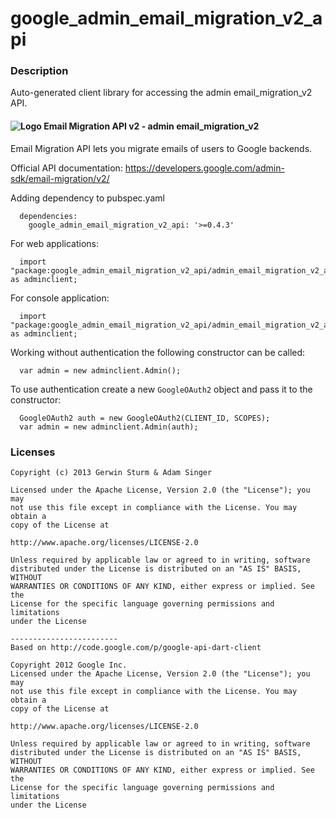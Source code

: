 # google_admin_email_migration_v2_api

### Description

Auto-generated client library for accessing the admin email_migration_v2 API.

#### ![Logo](http://www.google.com/images/icons/product/search-16.gif) Email Migration API v2 - admin email_migration_v2

Email Migration API lets you migrate emails of users to Google backends.

Official API documentation: https://developers.google.com/admin-sdk/email-migration/v2/

Adding dependency to pubspec.yaml

```
  dependencies:
    google_admin_email_migration_v2_api: '>=0.4.3'
```

For web applications:

```
  import "package:google_admin_email_migration_v2_api/admin_email_migration_v2_api_browser.dart" as adminclient;
```

For console application:

```
  import "package:google_admin_email_migration_v2_api/admin_email_migration_v2_api_console.dart" as adminclient;
```

Working without authentication the following constructor can be called:

```
  var admin = new adminclient.Admin();
```

To use authentication create a new `GoogleOAuth2` object and pass it to the constructor:


```
  GoogleOAuth2 auth = new GoogleOAuth2(CLIENT_ID, SCOPES);
  var admin = new adminclient.Admin(auth);
```

### Licenses

```
Copyright (c) 2013 Gerwin Sturm & Adam Singer

Licensed under the Apache License, Version 2.0 (the "License"); you may 
not use this file except in compliance with the License. You may obtain a 
copy of the License at

http://www.apache.org/licenses/LICENSE-2.0

Unless required by applicable law or agreed to in writing, software
distributed under the License is distributed on an "AS IS" BASIS, WITHOUT
WARRANTIES OR CONDITIONS OF ANY KIND, either express or implied. See the
License for the specific language governing permissions and limitations 
under the License

------------------------
Based on http://code.google.com/p/google-api-dart-client

Copyright 2012 Google Inc.
Licensed under the Apache License, Version 2.0 (the "License"); you may 
not use this file except in compliance with the License. You may obtain a
copy of the License at

http://www.apache.org/licenses/LICENSE-2.0

Unless required by applicable law or agreed to in writing, software
distributed under the License is distributed on an "AS IS" BASIS, WITHOUT
WARRANTIES OR CONDITIONS OF ANY KIND, either express or implied. See the
License for the specific language governing permissions and limitations 
under the License

```
